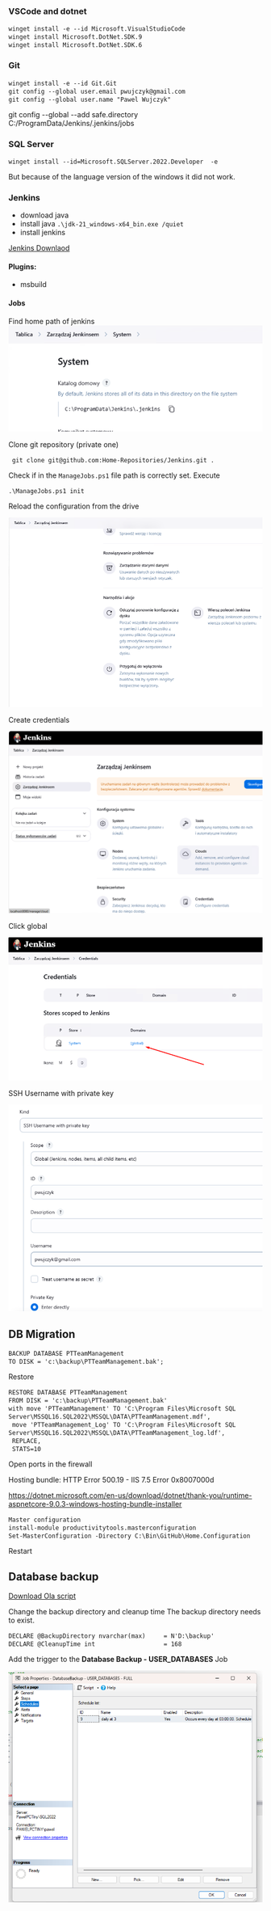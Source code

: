 

### VSCode and dotnet
```
winget install -e --id Microsoft.VisualStudioCode
winget install Microsoft.DotNet.SDK.9
winget install Microsoft.DotNet.SDK.6
```
### Git
```
winget install -e --id Git.Git
git config --global user.email pwujczyk@gmail.com
git config --global user.name "Pawel Wujczyk"
```

 git config --global --add safe.directory C:/ProgramData/Jenkins/.jenkins/jobs

### SQL Server
```
winget install --id=Microsoft.SQLServer.2022.Developer  -e
```
But because of the language version of the windows it did not work.

### Jenkins
- download java
- install java ```.\jdk-21_windows-x64_bin.exe /quiet```
- install jenkins 

[Jenkins Downlaod](https://www.jenkins.io/download/thank-you-downloading-windows-installer-stable/)

#### Plugins:
- msbuild

#### Jobs
Find home path of jenkins 
![](Images/20250316124105.png)

Clone git repository (private one)
```
 git clone git@github.com:Home-Repositories/Jenkins.git .
```

Check if in the ```ManageJobs.ps1``` file path is correctly set.
Execute 
```
.\ManageJobs.ps1 init
```



 Reload the configuration from the drive

![](Images/20250316130840.png)

Create credentials

![](Images/20250316132333.png)

Click global

![](Images/20250316132430.png)

SSH Username with private key

![](Images/20250316132642.png)


## DB Migration

```
BACKUP DATABASE PTTeamManagement
TO DISK = 'c:\backup\PTTeamManagement.bak';
```

Restore
```
RESTORE DATABASE PTTeamManagement  
FROM DISK = 'c:\backup\PTTeamManagement.bak'
with move 'PTTeamManagement' TO 'C:\Program Files\Microsoft SQL Server\MSSQL16.SQL2022\MSSQL\DATA\PTTeamManagement.mdf',
 move 'PTTeamManagement_Log' TO 'C:\Program Files\Microsoft SQL Server\MSSQL16.SQL2022\MSSQL\DATA\PTTeamManagement_log.ldf',
 REPLACE,
 STATS=10
```

Open ports in the firewall 


Hosting bundle:
HTTP Error 500.19 - IIS 7.5 Error 0x8007000d

https://dotnet.microsoft.com/en-us/download/dotnet/thank-you/runtime-aspnetcore-9.0.3-windows-hosting-bundle-installer

```
Master configuration
install-module productivitytools.masterconfiguration
Set-MasterConfiguration -Directory C:\Bin\GitHub\Home.Configuration
```
Restart

## Database backup
[Download Ola script](https://ola.hallengren.com/sql-server-backup.html)

Change the backup directory and cleanup time
The backup directory needs to exist.

```
DECLARE @BackupDirectory nvarchar(max)     = N'D:\backup'
DECLARE @CleanupTime int                   = 168 
```

Add the trigger to the **Database Backup - USER_DATABASES** Job

![](Images/20250322113516.png)